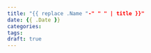 ```yaml
---
title: "{{ replace .Name "-" " " | title }}"
date: {{ .Date }}
categories:
tags:
draft: true
---
```


